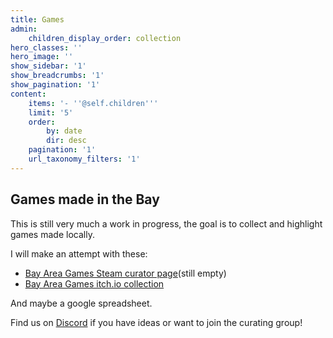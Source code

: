 ```yaml
---
title: Games
admin:
    children_display_order: collection
hero_classes: ''
hero_image: ''
show_sidebar: '1'
show_breadcrumbs: '1'
show_pagination: '1'
content:
    items: '- ''@self.children'''
    limit: '5'
    order:
        by: date
        dir: desc
    pagination: '1'
    url_taxonomy_filters: '1'
---
```


## Games made in the Bay
This is still very much a work in progress, the goal is to collect and highlight games made locally.

I will make an attempt with these: 
- [Bay Area Games Steam curator page](https://store.steampowered.com/curator/36601108/)(still empty)
- [Bay Area Games itch.io collection](https://itch.io/c/710382/bay-area-games)

And maybe a google spreadsheet.

Find us on [Discord](https://discord.gg/tyVV4Wa) if you have ideas or want to join the curating group!

